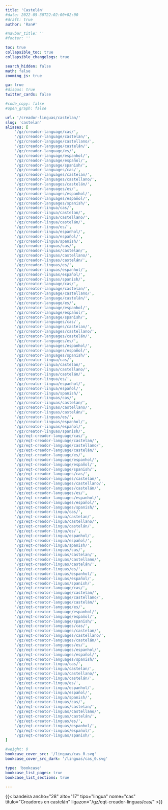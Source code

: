 ```yaml
---
title: 'Castelán'
#date: 2022-05-30T22:02:00+02:00
#draft: true
author: 'Ran#'

#navbar_title: ''
#footer: ''

toc: true
collapsible_toc: true
collapsible_changelogs: true

search_hidden: false
math: false
zooming_js: true

ga: true
#disqus: true
twitter_cards: false

#code_copy: false
#open_graph: false

url: '/creador-linguas/castelan/'
slug: 'castelan'
aliases: [
    '/gz/creador-language/cas/',
    '/gz/creador-language/castelan/',
    '/gz/creador-language/castellano/',
    '/gz/creador-language/castelán/',
    '/gz/creador-language/es/',
    '/gz/creador-language/espanhol/',
    '/gz/creador-language/español/',
    '/gz/creador-language/spanish/',
    '/gz/creador-languages/cas/',
    '/gz/creador-languages/castelan/',
    '/gz/creador-languages/castellano/',
    '/gz/creador-languages/castelán/',
    '/gz/creador-languages/es/',
    '/gz/creador-languages/espanhol/',
    '/gz/creador-languages/español/',
    '/gz/creador-languages/spanish/',
    '/gz/creador-lingua/cas/',
    '/gz/creador-lingua/castelan/',
    '/gz/creador-lingua/castellano/',
    '/gz/creador-lingua/castelán/',
    '/gz/creador-lingua/es/',
    '/gz/creador-lingua/espanhol/',
    '/gz/creador-lingua/español/',
    '/gz/creador-lingua/spanish/',
    '/gz/creador-linguas/cas/',
    '/gz/creador-linguas/castelan/',
    '/gz/creador-linguas/castellano/',
    '/gz/creador-linguas/castelán/',
    '/gz/creador-linguas/es/',
    '/gz/creador-linguas/espanhol/',
    '/gz/creador-linguas/español/',
    '/gz/creador-linguas/spanish/',
    '/gz/creator-language/cas/',
    '/gz/creator-language/castelan/',
    '/gz/creator-language/castellano/',
    '/gz/creator-language/castelán/',
    '/gz/creator-language/es/',
    '/gz/creator-language/espanhol/',
    '/gz/creator-language/español/',
    '/gz/creator-language/spanish/',
    '/gz/creator-languages/cas/',
    '/gz/creator-languages/castelan/',
    '/gz/creator-languages/castellano/',
    '/gz/creator-languages/castelán/',
    '/gz/creator-languages/es/',
    '/gz/creator-languages/espanhol/',
    '/gz/creator-languages/español/',
    '/gz/creator-languages/spanish/',
    '/gz/creator-lingua/cas/',
    '/gz/creator-lingua/castelan/',
    '/gz/creator-lingua/castellano/',
    '/gz/creator-lingua/castelán/',
    '/gz/creator-lingua/es/',
    '/gz/creator-lingua/espanhol/',
    '/gz/creator-lingua/español/',
    '/gz/creator-lingua/spanish/',
    '/gz/creator-linguas/cas/',
    '/gz/creator-linguas/castelan/',
    '/gz/creator-linguas/castellano/',
    '/gz/creator-linguas/castelán/',
    '/gz/creator-linguas/es/',
    '/gz/creator-linguas/espanhol/',
    '/gz/creator-linguas/español/',
    '/gz/creator-linguas/spanish/',
    '/gz/eqt-creador-language/cas/',
    '/gz/eqt-creador-language/castelan/',
    '/gz/eqt-creador-language/castellano/',
    '/gz/eqt-creador-language/castelán/',
    '/gz/eqt-creador-language/es/',
    '/gz/eqt-creador-language/espanhol/',
    '/gz/eqt-creador-language/español/',
    '/gz/eqt-creador-language/spanish/',
    '/gz/eqt-creador-languages/cas/',
    '/gz/eqt-creador-languages/castelan/',
    '/gz/eqt-creador-languages/castellano/',
    '/gz/eqt-creador-languages/castelán/',
    '/gz/eqt-creador-languages/es/',
    '/gz/eqt-creador-languages/espanhol/',
    '/gz/eqt-creador-languages/español/',
    '/gz/eqt-creador-languages/spanish/',
    '/gz/eqt-creador-lingua/cas/',
    '/gz/eqt-creador-lingua/castelan/',
    '/gz/eqt-creador-lingua/castellano/',
    '/gz/eqt-creador-lingua/castelán/',
    '/gz/eqt-creador-lingua/es/',
    '/gz/eqt-creador-lingua/espanhol/',
    '/gz/eqt-creador-lingua/español/',
    '/gz/eqt-creador-lingua/spanish/',
    '/gz/eqt-creador-linguas/cas/',
    '/gz/eqt-creador-linguas/castelan/',
    '/gz/eqt-creador-linguas/castellano/',
    '/gz/eqt-creador-linguas/castelán/',
    '/gz/eqt-creador-linguas/es/',
    '/gz/eqt-creador-linguas/espanhol/',
    '/gz/eqt-creador-linguas/español/',
    '/gz/eqt-creador-linguas/spanish/',
    '/gz/eqt-creator-language/cas/',
    '/gz/eqt-creator-language/castelan/',
    '/gz/eqt-creator-language/castellano/',
    '/gz/eqt-creator-language/castelán/',
    '/gz/eqt-creator-language/es/',
    '/gz/eqt-creator-language/espanhol/',
    '/gz/eqt-creator-language/español/',
    '/gz/eqt-creator-language/spanish/',
    '/gz/eqt-creator-languages/cas/',
    '/gz/eqt-creator-languages/castelan/',
    '/gz/eqt-creator-languages/castellano/',
    '/gz/eqt-creator-languages/castelán/',
    '/gz/eqt-creator-languages/es/',
    '/gz/eqt-creator-languages/espanhol/',
    '/gz/eqt-creator-languages/español/',
    '/gz/eqt-creator-languages/spanish/',
    '/gz/eqt-creator-lingua/cas/',
    '/gz/eqt-creator-lingua/castelan/',
    '/gz/eqt-creator-lingua/castellano/',
    '/gz/eqt-creator-lingua/castelán/',
    '/gz/eqt-creator-lingua/es/',
    '/gz/eqt-creator-lingua/espanhol/',
    '/gz/eqt-creator-lingua/español/',
    '/gz/eqt-creator-lingua/spanish/',
    '/gz/eqt-creator-linguas/cas/',
    '/gz/eqt-creator-linguas/castelan/',
    '/gz/eqt-creator-linguas/castellano/',
    '/gz/eqt-creator-linguas/castelán/',
    '/gz/eqt-creator-linguas/es/',
    '/gz/eqt-creator-linguas/espanhol/',
    '/gz/eqt-creator-linguas/español/',
    '/gz/eqt-creator-linguas/spanish/',
]

#weight: 0
bookcase_cover_src: '/linguas/cas_0.svg'
bookcase_cover_src_dark: '/linguas/cas_0.svg'

type: 'bookcase'
bookcase_list_pages: true
bookcase_list_sections: true

---
```


{{< bandeira ancho="28" alto="17" tipo="lingua" nome="cas" titulo="Creadores en castelán" ligazon="/gz/eqt-creador-linguas/cas/" >}}
